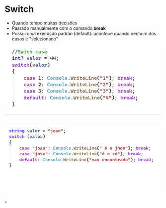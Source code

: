 # Switch
- Quando tempo muitas decisões
- Paarado manualmente com o comando **break**
- Possui uma execução padrão (default): acontece quando nenhum dos casos é "selecionado"

![](https://github.com/angelafrocha/CursoBalta/blob/master/Fundamentos/imagens/Swich1.png?raw=true)

![](https://github.com/angelafrocha/CursoBalta/blob/master/Fundamentos/imagens/swich2.png?raw=true)

"[](https://github.com/angelafrocha/CursoBalta/blob/master/Fundamentos/imagens/swich3.png?raw=true)
